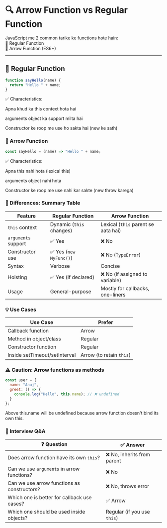  # 🔍 Arrow Function vs Regular Function

JavaScript me 2 common tarike ke functions hote hain:  
🔹 Regular Function  
🔹 Arrow Function (ES6+)

---

## 🔹 Regular Function

```js
function sayHello(name) {
  return "Hello " + name;
}
```
✅ Characteristics:

Apna khud ka this context hota hai

arguments object ka support milta hai

Constructor ke roop me use ho sakta hai (new ke sath)

### 🔹 Arrow Function
```js
const sayHello = (name) => "Hello " + name;
```
✅ Characteristics:

Apna this nahi hota (lexical this)

arguments object nahi hota

Constructor ke roop me use nahi kar sakte (new throw karega)

### 🔁 Differences: Summary Table
| Feature             | Regular Function         | Arrow Function                      |
| ------------------- | ------------------------ | ----------------------------------- |
| `this` context      | Dynamic (`this` changes) | Lexical (`this` parent se aata hai) |
| `arguments` support | ✅ Yes                    | ❌ No                                |
| Constructor use     | ✅ Yes (`new MyFunc()`)   | ❌ No (`TypeError`)                  |
| Syntax              | Verbose                  | Concise                             |
| Hoisting            | ✅ Yes (if declared)      | ❌ No (if assigned to variable)      |
| Usage               | General-purpose          | Mostly for callbacks, one-liners    |

### 💡 Use Cases
| Use Case                      | Prefer                   |
| ----------------------------- | ------------------------ |
| Callback function             | Arrow                    |
| Method in object/class        | Regular                  |
| Constructor function          | Regular                  |
| Inside setTimeout/setInterval | Arrow (to retain `this`) |

### ⚠️ Caution: Arrow functions as methods
```js
const user = {
  name: "Anuj",
  greet: () => {
    console.log("Hello", this.name); // ❌ undefined
  }
};
```
Above this.name will be undefined because arrow function doesn't bind its own this.

### 💬 Interview Q&A
| ❓ Question                                  | ✅ Answer                    |
| ------------------------------------------- | --------------------------- |
| Does arrow function have its own `this`?    | ❌ No, inherits from parent  |
| Can we use `arguments` in arrow functions?  | ❌ No                        |
| Can we use arrow functions as constructors? | ❌ No, throws error          |
| Which one is better for callback use cases? | ✅ Arrow                     |
| Which one should be used inside objects?    | Regular (if you use `this`) |






